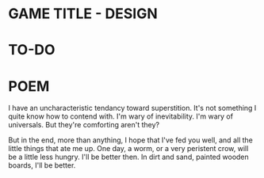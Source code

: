 # GAME TITLE - DESIGN

# TO-DO

# POEM

I have an uncharacteristic tendancy toward superstition.
It's not something I quite know how to contend with.
I'm wary of inevitability.
I'm wary of universals.
But they're comforting aren't they?

But in the end, more than anything, I hope that I've fed you well, and all the little things that ate me up.
One day, a worm, or a very peristent crow, will be a little less hungry.
I'll be better then.
In dirt and sand, painted wooden boards, I'll be better.
